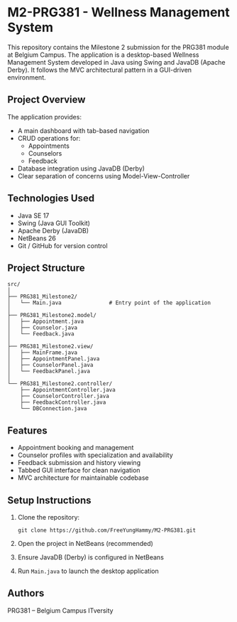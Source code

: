 # M2-PRG381 - Wellness Management System

This repository contains the Milestone 2 submission for the PRG381 module at Belgium Campus. The application is a desktop-based Wellness Management System developed in Java using Swing and JavaDB (Apache Derby). It follows the MVC architectural pattern in a GUI-driven environment.

## Project Overview

The application provides:

* A main dashboard with tab-based navigation
* CRUD operations for:
  * Appointments
  * Counselors
  * Feedback
* Database integration using JavaDB (Derby)
* Clear separation of concerns using Model-View-Controller

## Technologies Used

* Java SE 17
* Swing (Java GUI Toolkit)
* Apache Derby (JavaDB)
* NetBeans 26
* Git / GitHub for version control

## Project Structure

```
src/
│
├── PRG381_Milestone2/
│   └── Main.java               # Entry point of the application
│
├── PRG381_Milestone2.model/
│   ├── Appointment.java
│   ├── Counselor.java
│   └── Feedback.java
│
├── PRG381_Milestone2.view/
│   ├── MainFrame.java
│   ├── AppointmentPanel.java
│   ├── CounselorPanel.java
│   └── FeedbackPanel.java
│
└── PRG381_Milestone2.controller/
    ├── AppointmentController.java
    ├── CounselorController.java
    ├── FeedbackController.java
    └── DBConnection.java
```

## Features

* Appointment booking and management
* Counselor profiles with specialization and availability
* Feedback submission and history viewing
* Tabbed GUI interface for clean navigation
* MVC architecture for maintainable codebase

## Setup Instructions

1. Clone the repository:

   ```
   git clone https://github.com/FreeYungHammy/M2-PRG381.git
   ```

2. Open the project in NetBeans (recommended)

3. Ensure JavaDB (Derby) is configured in NetBeans

4. Run `Main.java` to launch the desktop application

## Authors

PRG381 – Belgium Campus ITversity
